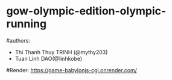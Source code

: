 # gow-olympic-edition-olympic-running
#authors:
- Thi Thanh Thuy TRINH (@mythy203)
- Tuan Linh DAO(@linhkobe)

#Render:
https://game-babylonjs-cgi.onrender.com/ 
